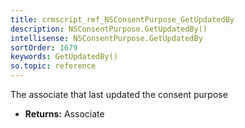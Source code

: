 ```yaml
---
title: crmscript_ref_NSConsentPurpose_GetUpdatedBy
description: NSConsentPurpose.GetUpdatedBy()
intellisense: NSConsentPurpose.GetUpdatedBy
sortOrder: 1679
keywords: GetUpdatedBy()
so.topic: reference
---
```



The associate that last updated the consent purpose



* **Returns:** Associate


